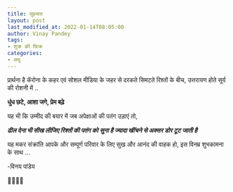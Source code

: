 ```yaml
---
title: सुप्रभात
layout: post
last_modified_at: 2022-01-14T08:05:00
author: Vinay Pandey
tags:
- शुक्र की फिक्र
categories:
- लघु
---
```

प्रार्थना है 
कॅरोना के कहर एवं 
सोशल मीडिया के जहर से 
दरकते सिमटते रिश्तों के बीच, 
उत्तरायण होते सूर्य की रोशनी में ..
 
**धुंध छटे, आशा जगे, प्रेम बढ़े**

यह भी कि उम्मीद की बयार में जब 
अपेक्षाओं की पतंग उड़ाएं तो,

***ढील देना भी सीख लीजिए रिश्तों की पतंग को***
***सुना है ज्यादा खींचने से अक्सर डोर टूट जाती है***

यह मकर संक्रांति आपके और सम्पूर्ण परिवार के लिए सुख और आनंद की वाहक हो, 
इस विनम्र शुभकामना के साथ ...

-विनय पांडेय

🙏🌷🌷🙏


